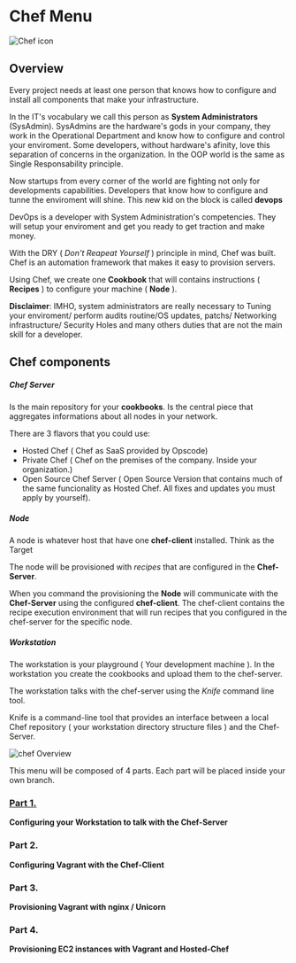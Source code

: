 # Chef Menu

![Chef icon](http://docs.opscode.com/_static/opscode_chef_html_logo.png)

## Overview

Every project needs at least one person that knows how to configure and install all components that make your infrastructure.

In the IT's vocabulary we call this person as **System Administrators** (SysAdmin). SysAdmins are the hardware's gods in your company, they work in the Operational Department and know how to configure and control your enviroment. Some developers, without hardware's afinity, love this separation of concerns in the organization. In the OOP world is the same as Single Responsability principle. 

Now startups from every corner of the world are fighting not only for developments capabilities. Developers that know how to configure and tunne the enviroment will shine. This new kid on the block is called **devops**

DevOps is a developer with System Administration's competencies. They will setup your enviroment and get you ready to get traction and make money.

With the DRY ( *Don't Reapeat Yourself* ) principle in mind, Chef was built. Chef is an automation framework that makes it easy to provision servers.

Using Chef, we create one **Cookbook** that will contains instructions ( **Recipes** ) to configure your machine ( **Node** ).

**Disclaimer**: IMHO, system administrators are really necessary to Tuning your enviroment/ perform audits routine/OS updates, patchs/ Networking infrastructure/ Security Holes and many others duties that are not the main skill for a developer.


## Chef components

##### Chef Server

Is the main repository for your **cookbooks**. Is the central piece that aggregates informations about all nodes in your network.

There are 3 flavors that you could use:

* Hosted Chef ( Chef as SaaS provided by Opscode)
* Private Chef ( Chef on the premises of the company. Inside your organization.)
* Open Source Chef Server ( Open Source Version that contains much of the same funcionality as Hosted Chef. All fixes and updates you must apply by yourself).


##### Node

A node is whatever host that have one **chef-client** installed. Think as the Target

The node will be provisioned with *recipes* that are configured in the **Chef-Server**.

When you command the provisioning the **Node** will communicate with the **Chef-Server** using the configured **chef-client**. The chef-client contains the recipe execution environment that will run recipes that you configured in the chef-server for the specific node.

##### Workstation

The workstation is your playground ( Your development machine ). In the workstation you create the cookbooks and upload them to the chef-server. 

The workstation talks with the chef-server using the *Knife* command line tool.

Knife is a command-line tool that provides an interface between a local Chef repository ( your workstation directory structure files ) and the Chef-Server. 


![chef Overview](http://docs.opscode.com/_images/overview_chef_draft.png) 











This menu will be composed of 4 parts. Each part will be placed inside your own branch.


### [Part 1.](https://github.com/tdantas/about-chef/tree/part-1)

 **Configuring your Workstation to talk with the Chef-Server**

### Part 2.

  **Configuring Vagrant with the Chef-Client**
  
### Part 3.
  
   **Provisioning Vagrant with nginx / Unicorn**
   
### Part 4.
   
   **Provisioning EC2 instances with Vagrant and Hosted-Chef**
   
   
 
   
